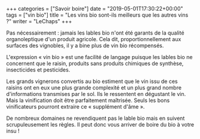 +++
categories = ["Savoir boire"]
date = "2019-05-01T17:30:22+00:00"
tags = ["vin bio"] 
title = "Les vins bio sont-ils meilleurs que les autres vins ?"
writer = "LeChaps"
+++

Pas nécessairement : jamais les lables bio n'ont été garants de la qualité organoleptique d'un produit agricole. Cela dit, proportionnellement aux surfaces des vignobles, il y a bine plus de vin bio récompensés.  

L'expression « vin bio » est une facilité de langage puisque les lables bio ne concernent que le raisin, produits sans produits chimiques de synthèse, insecticides et pesticides.  

Les grands vignerons convertis au bio estiment que le vin issu de ces raisins ont en eux une plus grande complexité et un plus grand nombre d'informations transmises par le sol. Ils le ressentent en dégustant le vin. Mais la vinification doit être parfaitement maîtrisée. Seuls les bons vinificateurs pourront extraire ce « supplément d'âme ».  

De nombreux domaines ne revendiquent pas le lable bio mais en suivent scrupuleusement les règles. Il peut donc vous arriver de boire du bio à votre insu !